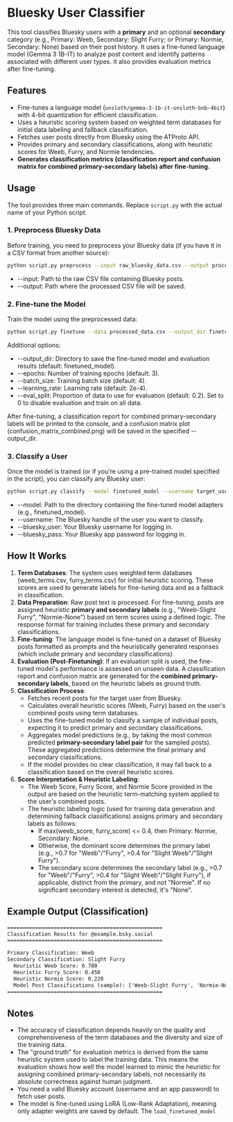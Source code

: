 # Bluesky User Classifier

This tool classifies Bluesky users with a **primary** and an optional **secondary** category (e.g., Primary: Weeb, Secondary: Slight Furry; or Primary: Normie, Secondary: None) based on their post history. It uses a fine-tuned language model (Gemma 3 1B-IT) to analyze post content and identify patterns associated with different user types. It also provides evaluation metrics after fine-tuning.

## Features

- Fine-tunes a language model (`unsloth/gemma-3-1b-it-unsloth-bnb-4bit`) with 4-bit quantization for efficient classification.  
- Uses a heuristic scoring system based on weighted term databases for initial data labeling and fallback classification.  
- Fetches user posts directly from Bluesky using the ATProto API.  
- Provides primary and secondary classifications, along with heuristic scores for Weeb, Furry, and Normie tendencies.  
- **Generates classification metrics (classification report and confusion matrix for combined primary-secondary labels) after fine-tuning.**

## Usage

The tool provides three main commands. Replace `script.py` with the actual name of your Python script.

### 1. Preprocess Bluesky Data

Before training, you need to preprocess your Bluesky data (if you have it in a CSV format from another source):

```bash  
python script.py preprocess --input raw_bluesky_data.csv --output processed_data.csv
```

- --input: Path to the raw CSV file containing Bluesky posts.  
- --output: Path where the processed CSV file will be saved.

### **2. Fine-tune the Model**

Train the model using the preprocessed data:

```bash
python script.py finetune --data processed_data.csv --output_dir finetuned_model --epochs 3
```

Additional options:

- --output_dir: Directory to save the fine-tuned model and evaluation results (default: finetuned_model).  
- --epochs: Number of training epochs (default: 3).  
- --batch_size: Training batch size (default: 4).  
- --learning_rate: Learning rate (default: 2e-4).  
- --eval_split: Proportion of data to use for evaluation (default: 0.2). Set to 0 to disable evaluation and train on all data.

After fine-tuning, a classification report for combined primary-secondary labels will be printed to the console, and a confusion matrix plot (confusion_matrix_combined.png) will be saved in the specified --output_dir.

### **3. Classify a User**

Once the model is trained (or if you're using a pre-trained model specified in the script), you can classify any Bluesky user:

```bash
python script.py classify --model finetuned_model --username target_user.bsky.social --bluesky_user your_login_username.bsky.social --bluesky_pass your_login_password
```

- --model: Path to the directory containing the fine-tuned model adapters (e.g., finetuned_model).  
- --username: The Bluesky handle of the user you want to classify.  
- --bluesky_user: Your Bluesky username for logging in.  
- --bluesky_pass: Your Bluesky app password for logging in.

## **How It Works**

1. **Term Databases**: The system uses weighted term databases (weeb_terms.csv, furry_terms.csv) for initial heuristic scoring. These scores are used to generate labels for fine-tuning data and as a fallback in classification.  
2. **Data Preparation**: Raw post text is processed. For fine-tuning, posts are assigned heuristic **primary and secondary labels** (e.g., "Weeb-Slight Furry", "Normie-None") based on term scores using a defined logic. The response format for training includes these primary and secondary classifications.  
3. **Fine-tuning**: The language model is fine-tuned on a dataset of Bluesky posts formatted as prompts and the heuristically generated responses (which include primary and secondary classifications).  
4. **Evaluation (Post-Finetuning)**: If an evaluation split is used, the fine-tuned model's performance is assessed on unseen data. A classification report and confusion matrix are generated for the **combined primary-secondary labels**, based on the heuristic labels as ground truth.  
5. **Classification Process**:  
   - Fetches recent posts for the target user from Bluesky.  
   - Calculates overall heuristic scores (Weeb, Furry) based on the user's combined posts using term databases.  
   - Uses the fine-tuned model to classify a sample of individual posts, expecting it to predict primary and secondary classifications.  
   - Aggregates model predictions (e.g., by taking the most common predicted **primary-secondary label pair** for the sampled posts). These aggregated predictions determine the final primary and secondary classifications.  
   - If the model provides no clear classification, it may fall back to a classification based on the overall heuristic scores.  
6. **Score Interpretation & Heuristic Labeling**:  
   - The Weeb Score, Furry Score, and Normie Score provided in the output are based on the heuristic term-matching system applied to the user's combined posts.  
   - The heuristic labeling logic (used for training data generation and determining fallback classifications) assigns primary and secondary labels as follows:  
     - If max(weeb_score, furry_score) <= 0.4, then Primary: Normie, Secondary: None.  
     - Otherwise, the dominant score determines the primary label (e.g., >0.7 for "Weeb"/"Furry", >0.4 for "Slight Weeb"/"Slight Furry").  
     - The secondary score determines the secondary label (e.g., >0.7 for "Weeb"/"Furry", >0.4 for "Slight Weeb"/"Slight Furry"), if applicable, distinct from the primary, and not "Normie". If no significant secondary interest is detected, it's "None".

## **Example Output (Classification)**

```txt
==================================================  
Classification Results for @example.bsky.social  
==================================================  

Primary Classification: Weeb  
Secondary Classification: Slight Furry  
  Heuristic Weeb Score: 0.780  
  Heuristic Furry Score: 0.450  
  Heuristic Normie Score: 0.220  
  Model Post Classifications (sample): ['Weeb-Slight Furry', 'Normie-None', 'Weeb-None']  
==================================================
```

## **Notes**

- The accuracy of classification depends heavily on the quality and comprehensiveness of the term databases and the diversity and size of the training data.  
- The "ground truth" for evaluation metrics is derived from the same heuristic system used to label the training data. This means the evaluation shows how well the model learned to mimic the heuristic for assigning combined primary-secondary labels, not necessarily its absolute correctness against human judgment.  
- You need a valid Bluesky account (username and an app password) to fetch user posts.  
- The model is fine-tuned using LoRA (Low-Rank Adaptation), meaning only adapter weights are saved by default. The `load_finetuned_model`
